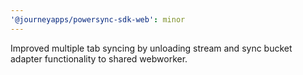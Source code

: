 ```yaml
---
'@journeyapps/powersync-sdk-web': minor
---
```


Improved multiple tab syncing by unloading stream and sync bucket adapter functionality to shared webworker.
